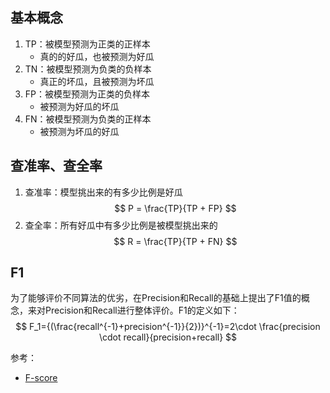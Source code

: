 ## 基本概念
1. TP：被模型预测为正类的正样本
   - 真的的好瓜，也被预测为好瓜
2. TN：被模型预测为负类的负样本
   - 真正的坏瓜，且被预测为坏瓜
3. FP：被模型预测为正类的负样本
   - 被预测为好瓜的坏瓜
4. FN：被模型预测为负类的正样本
   - 被预测为坏瓜的好瓜

## 查准率、查全率
1. 查准率：模型挑出来的有多少比例是好瓜
   $$ P = \frac{TP}{TP + FP} $$
2. 查全率：所有好瓜中有多少比例是被模型挑出来的
   $$ R = \frac{TP}{TP + FN} $$

## F1
为了能够评价不同算法的优劣，在Precision和Recall的基础上提出了F1值的概念，来对Precision和Recall进行整体评价。F1的定义如下：
$$ F_1={(\frac{recall^{-1}+precision^{-1}}{2})}^{-1}=2\cdot \frac{precision \cdot recall}{precision+recall} $$

参考：
- [F-score](https://en.wikipedia.org/wiki/F-score)